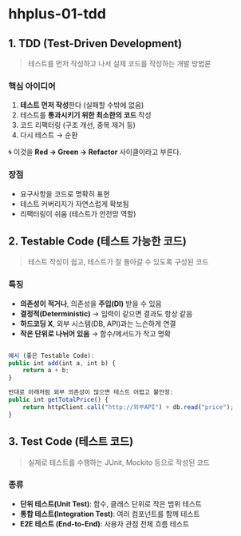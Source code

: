 # hhplus-01-tdd

## 1. TDD (Test-Driven Development)

> 테스트를 먼저 작성하고 나서 실제 코드를 작성하는 개발 방법론
> 

### 핵심 아이디어

1. **테스트 먼저 작성**한다 (실패할 수밖에 없음)
2. 테스트를 **통과시키기 위한 최소한의 코드** 작성
3. 코드 리팩터링 (구조 개선, 중복 제거 등)
4. 다시 테스트 → 순환

🌀 이것을 **Red → Green → Refactor** 사이클이라고 부른다.

### 장점

- 요구사항을 코드로 명확히 표현
- 테스트 커버리지가 자연스럽게 확보됨
- 리팩터링이 쉬움 (테스트가 안전망 역할)

## 2. Testable Code (테스트 가능한 코드)

> 테스트 작성이 쉽고, 테스트가 잘 돌아갈 수 있도록 구성된 코드
> 

### 특징

- **의존성이 적거나**, 의존성을 **주입(DI)** 받을 수 있음
- **결정적(Deterministic)** → 입력이 같으면 결과도 항상 같음
- **하드코딩 X**, 외부 시스템(DB, API)과는 느슨하게 연결
- **작은 단위로 나뉘어 있음** → 함수/메서드가 작고 명확

```jsx

예시 (좋은 Testable Code):
public int add(int a, int b) {
    return a + b;
}

반대로 아래처럼 외부 의존성이 많으면 테스트 어렵고 불안정:
public int getTotalPrice() {
    return httpClient.call("http://외부API") + db.read("price");
}

```

## 3. Test Code (테스트 코드)

> 실제로 테스트를 수행하는 JUnit, Mockito 등으로 작성된 코드
> 

### 종류

- **단위 테스트(Unit Test)**: 함수, 클래스 단위로 작은 범위 테스트
- **통합 테스트(Integration Test)**: 여러 컴포넌트를 함께 테스트
- **E2E 테스트 (End-to-End)**: 사용자 관점 전체 흐름 테스트
